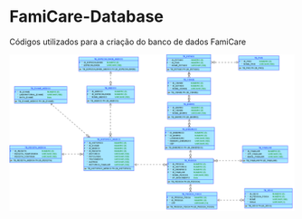 # FamiCare-Database
Códigos utilizados para a criação do banco de dados FamiCare



![LOGICO](https://github.com/MatheusMartinsR/FamiCare-Database/blob/main/Logical%20-%20Copia.png)
